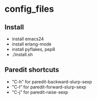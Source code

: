 config_files
============

Install
---
* install emacs24
* install erlang-mode
* install pyflakes, pep8
* ./install.sh

Paredit shortcuts
---
* "C-h" for paredit-backward-slurp-sexp
* "C-l" for paredit-forward-slurp-sexp
* "C-j" for paredit-raise-sexp
